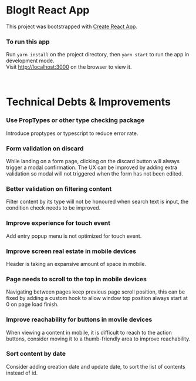 # BlogIt React App

This project was bootstrapped with [Create React App](https://github.com/facebook/create-react-app).

### To run this app

Run `yarn install` on the project directory, then `yarn start` to run the app in development mode. \
Visit [http://localhost:3000](http://localhost:3000) on the browser to view it.

<br>

# Technical Debts & Improvements
### Use PropTypes or other type checking package
Introduce proptypes or typescript to reduce error rate.

### Form validation on discard
While landing on a form page, clicking on the discard button will always trigger a modal confirmation. The UX can be improved by adding extra validation so modal will not triggered when the form has not been edited. 

### Better validation on filtering content
Filter content by its type will not be honoured when search text is input, the condition check needs to be improved.

### Improve experience for touch event
Add entry popup menu is not optimized for touch event.

### Improve screen real estate in mobile devices
Header is taking an expansive amount of space in mobile. 

### Page needs to scroll to the top in mobile devices
Navigating between pages keep previous page scroll position, this can be fixed by adding a custom hook to allow window top position always start at 0 on page load finish.

### Improve reachability for buttons in movile devices
When viewing a content in mobile, it is difficult to reach to the action buttons, consider moving it to a thumb-friendly area to improve reachability.

### Sort content by date
Consider adding creation date and update date, to sort the list of contents instead of id.
